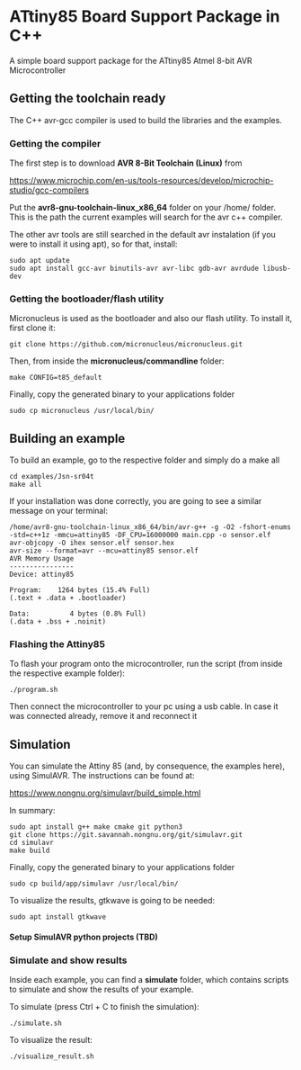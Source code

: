# ATtiny85 Board Support Package in C++

A simple board support package for the ATtiny85 Atmel 8-bit AVR Microcontroller

## Getting the toolchain ready

The C++ avr-gcc compiler is used to build the libraries and the examples.

### Getting the compiler

The first step is to download **AVR 8-Bit Toolchain (Linux)** from 

https://www.microchip.com/en-us/tools-resources/develop/microchip-studio/gcc-compilers

Put the **avr8-gnu-toolchain-linux_x86_64** folder on your /home/ folder. This is the path the current examples will search for the avr c++ compiler.

The other avr tools are still searched in the default avr instalation (if you were to install it using apt), so for that, install:

```
sudo apt update
sudo apt install gcc-avr binutils-avr avr-libc gdb-avr avrdude libusb-dev
```

### Getting the bootloader/flash utility

Micronucleus is used as the bootloader and also our flash utility. To install it, first clone it:

```
git clone https://github.com/micronucleus/micronucleus.git
```

Then, from inside the **micronucleus/commandline** folder:

```
make CONFIG=t85_default
```

Finally, copy the generated binary to your applications folder

```
sudo cp micronucleus /usr/local/bin/
```

## Building an example

To build an example, go to the respective folder and simply do a make all

```
cd examples/Jsn-sr04t
make all
```
If your installation was done correctly, you are going to see a similar message on your terminal:

```
/home/avr8-gnu-toolchain-linux_x86_64/bin/avr-g++ -g -O2 -fshort-enums -std=c++1z -mmcu=attiny85 -DF_CPU=16000000 main.cpp -o sensor.elf
avr-objcopy -O ihex sensor.elf sensor.hex
avr-size --format=avr --mcu=attiny85 sensor.elf
AVR Memory Usage
----------------
Device: attiny85

Program:    1264 bytes (15.4% Full)
(.text + .data + .bootloader)

Data:          4 bytes (0.8% Full)
(.data + .bss + .noinit)
```

### Flashing the Attiny85

To flash your program onto the microcontroller, run the script (from inside the respective example folder):
```
./program.sh
```

Then connect the microcontroller to your pc using a usb cable. In case it was connected already, remove it and reconnect it

## Simulation

You can simulate the Attiny 85 (and, by consequence, the examples here), using SimulAVR.
The instructions can be found at: 

https://www.nongnu.org/simulavr/build_simple.html

In summary:
```
sudo apt install g++ make cmake git python3
git clone https://git.savannah.nongnu.org/git/simulavr.git
cd simulavr
make build
```

Finally, copy the generated binary to your applications folder

```
sudo cp build/app/simulavr /usr/local/bin/
```

To visualize the results, gtkwave is going to be needed:
```
sudo apt install gtkwave
```

#### Setup SimulAVR python projects (TBD)

### Simulate and show results

Inside each example, you can find a **simulate** folder, which contains scripts to simulate and show the results of your example.

To simulate (press Ctrl + C to finish the simulation):
```
./simulate.sh
```

To visualize the result:
```
./visualize_result.sh
```